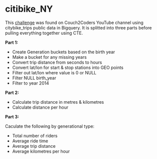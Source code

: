 # citibike_NY

This <a href="https://www.youtube.com/watch?v=gDD-GttqAjU&list=PLPQFqkp_HvOBzx61F3SY5zNXN0TYMoT9g&t=40s">challenge</a> was found on Couch2Coders YouTube channel using citybike_trips public data in Bigquery. It is splitted into three parts before pulling everything together using CTE.

<b>Part 1:</b>
<ul>
  <li>Create Generation buckets based on the birth year</li>
  <li>Make a bucket for any missing years</li>
  <li>Convert trip distance from seconds to hours</li>
  <li>Convert lat/lon for start & stop stations into GEO points</li>
  <li>Filter out lat/lon where value is 0 or NULL</li>
  <li>Filter NULL birth_year</li> 
  <li>Filter to year 2014</li>
</ul>

<b>Part 2:</b>
<ul>
  <li>Calculate trip distance in metres & kilometres</li>
  <li>Calculate distance per hour</li>
</ul>

<b>Part 3:</b>

Caculate the following by generational type:
<ul>
  <li>Total number of riders</li>
  <li>Average ride time</li>
  <li>Average trip distance</li>
  <li>Average kilometres per hour</li>
</ul>
